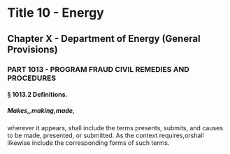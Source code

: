 
# Title 10 - Energy
## Chapter X - Department of Energy (General Provisions)
### PART 1013 - PROGRAM FRAUD CIVIL REMEDIES AND PROCEDURES
#### § 1013.2 Definitions.
##### Makes,,making,made,

wherever it appears, shall include the terms presents, submits, and causes to be made, presented, or submitted. As the context requires,orshall likewise include the corresponding forms of such terms.
